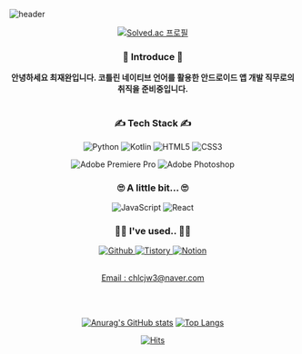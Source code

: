 <!--
      ## 참고한 사이트##
메인 배너 : https://github.com/kyechan99/capsule-render
각종 뱃지 : Shields.io 랑 Simple Icons 참고해서 뱃지, 뱃지아이콘 넣어줘야함
방문자 수 뱃지 : https://hits.seeyoufarm.com/
통계 카드 : https://github.com/anuraghazra/github-readme-stats
백준 티어 : https://github.com/mazassumnida/mazassumnida
                  => 백준은 왜 안되는걸까..

-->

<!-- 메인 배너 -->
![header](https://capsule-render.vercel.app/api?type=slice&color=87cefa&fontColor=auto&height=300&text=DOYOUNG%20LEE&fontSize=65&animation=fadeIn&rotate=19&fontAlign=66&fontAlignY=40)

<div align=center>

[![Solved.ac
프로필](http://mazassumnida.wtf/api/v2/generate_badge?boj=chlcjw3)](https://solved.ac/chlcjw3)
      
<h3> 🙌 Introduce 🙌 </h3>
<b> 안녕하세요 최재완입니다. 코틀린 네이티브 언어를 활용한 안드로이드 앱 개발 직무로의 취직을 준비중입니다. </b>    
<br>
<br>
      
<h3> ✍ Tech Stack ✍ </h3> <img alt="Python" src ="https://img.shields.io/badge/Python-3776AB.svg?&style=plastic&logo=Python&logoColor=white"/> <img alt="Kotlin" src ="https://img.shields.io/badge/Kotlin-7F52FF.svg?&style=plastic&logo=Kotlin&logoColor=white"/> <img alt="HTML5" src ="https://img.shields.io/badge/HTML5-E34F26.svg?&style=plastic&logo=HTML5&logoColor=white"/> <img alt="CSS3" src ="https://img.shields.io/badge/CSS3-1572B6.svg?&style=plastic&logo=CSS3&logoColor=white"/>
      
<br>
      
<img alt="Adobe Premiere Pro" src ="https://img.shields.io/badge/Adobe Premiere Pro-9999FF.svg?&style=plastic&logo=AdobePremierePro&logoColor=white"/> <img alt="Adobe Photoshop" src ="https://img.shields.io/badge/AdobePhotoshop-31A8FF.svg?&style=plastic&logo=Adobe Photoshop&logoColor=white"/>
      
<h3> 🙄 A little bit... 🙄 </h3> <img alt="JavaScript" src ="https://img.shields.io/badge/JavaScript-F7DF1E.svg?&style=plastic&logo=JavaScript&logoColor=white&"/> <img alt="React" src ="https://img.shields.io/badge/React-61DAFB.svg?&style=plastic&logo=React&logoColor=white"/>  
      
<br>
      
<h3> 🐱‍🏍 I've used.. 🐱‍🏍 </h3>
<a href="https://github.com/Jae-wan"><img alt="Github" src ="https://img.shields.io/badge/Github-181717.svg?&style=for-the-badge&logo=Github&logoColor=white"/>
<a href="https://timradder.tistory.com"><img alt="Tistory" src ="https://img.shields.io/badge/Tistory-FFBC36.svg?&style=for-the-badge&logo=Tistory&logoColor=white"/>
<a href="www.notion.so/jjangdeuk"><img alt="Notion" src ="https://img.shields.io/badge/Notion-000000.svg?&style=for-the-badge&logo=Notion&logoColor=white"/> <br>

<br>

Email : chlcjw3@naver.com <br>

<br>
<br>

<!-- github 커밋 수 등 통계 --> <!-- most used languages -->
[![Anurag's GitHub stats](https://github-readme-stats.vercel.app/api?username=Jae-wan&show_icons=true&text_color=ffffff&theme=material-palenight&border_radius=20&line_height=40&include_all_commits=true)](https://github.com/anuraghazra/github-readme-stats)
[![Top Langs](https://github-readme-stats.vercel.app/api/top-langs/?username=Jae-wan&border_color=ffffff&title_color=c792ea&text_color=ffffff&bg_color=292d3e&border_radius=20)](https://github.com/anuraghazra/github-readme-stats)


<!-- Visitor -->
[![Hits](https://hits.seeyoufarm.com/api/count/incr/badge.svg?url=https%3A%2F%2Fgithub.com%2FJae-wan%2Fhit-counter&count_bg=%23669145&title_bg=%2344A832&icon=android.svg&icon_color=%23F5F5F5&title=Visitor&edge_flat=true)](https://hits.seeyoufarm.com)

      


      
</div>

<!--
**Jae-wan/Jae-wan** is a ✨ _special_ ✨ repository because its `README.md` (this file) appears on your GitHub profile.

Here are some ideas to get you started:

- 🔭 I’m currently working on ...
- 🌱 I’m currently learning ...
- 👯 I’m looking to collaborate on ...
- 🤔 I’m looking for help with ...
- 💬 Ask me about ...
- 📫 How to reach me: ...
- 😄 Pronouns: ...
- ⚡ Fun fact: ...
-->
